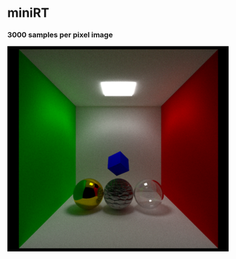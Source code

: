 # miniRT
### 3000 samples per pixel image
![alt text](https://raw.githubusercontent.com/son556/42/master/miniRT/sample_img/1_rt(3000sample).png)

